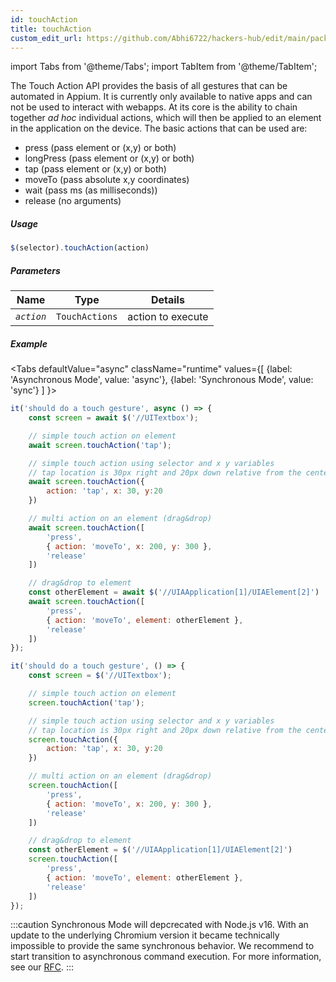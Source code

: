 ```yaml
---
id: touchAction
title: touchAction
custom_edit_url: https://github.com/Abhi6722/hackers-hub/edit/main/packages/webdriverio/src/commands/element/touchAction.ts
---
```


import Tabs from '@theme/Tabs';
import TabItem from '@theme/TabItem';

The Touch Action API provides the basis of all gestures that can be automated in Appium.
It is currently only available to native apps and can not be used to interact with webapps.
At its core is the ability to chain together _ad hoc_ individual actions, which will then be
applied to an element in the application on the device. The basic actions that can be used are:

- press (pass element or (x,y) or both)
- longPress (pass element or (x,y) or both)
- tap (pass element or (x,y) or both)
- moveTo (pass absolute x,y coordinates)
- wait (pass ms (as milliseconds))
- release (no arguments)

##### Usage

```js
$(selector).touchAction(action)
```

##### Parameters

| Name | Type | Details |
| ---- | ---- | ------- |
| <code><var>action</var></code> | <code>TouchActions</code> | action to execute |

##### Example
<Tabs
defaultValue="async"
className="runtime"
values={[
{label: 'Asynchronous Mode', value: 'async'},
{label: 'Synchronous Mode', value: 'sync'}
]
}>
<TabItem value="async">

```js title="touchAction.js"
it('should do a touch gesture', async () => {
    const screen = await $('//UITextbox');

    // simple touch action on element
    await screen.touchAction('tap');

    // simple touch action using selector and x y variables
    // tap location is 30px right and 20px down relative from the center of the element
    await screen.touchAction({
        action: 'tap', x: 30, y:20
    })

    // multi action on an element (drag&drop)
    await screen.touchAction([
        'press',
        { action: 'moveTo', x: 200, y: 300 },
        'release'
    ])

    // drag&drop to element
    const otherElement = await $('//UIAApplication[1]/UIAElement[2]')
    await screen.touchAction([
        'press',
        { action: 'moveTo', element: otherElement },
        'release'
    ])
});
```

</TabItem>
<TabItem value="sync">

```js title="touchAction.js"
it('should do a touch gesture', () => {
    const screen = $('//UITextbox');

    // simple touch action on element
    screen.touchAction('tap');

    // simple touch action using selector and x y variables
    // tap location is 30px right and 20px down relative from the center of the element
    screen.touchAction({
        action: 'tap', x: 30, y:20
    })

    // multi action on an element (drag&drop)
    screen.touchAction([
        'press',
        { action: 'moveTo', x: 200, y: 300 },
        'release'
    ])

    // drag&drop to element
    const otherElement = $('//UIAApplication[1]/UIAElement[2]')
    screen.touchAction([
        'press',
        { action: 'moveTo', element: otherElement },
        'release'
    ])
});
```

:::caution
Synchronous Mode will depcrecated with Node.js v16. With an update to the
underlying Chromium version it became technically impossible to provide the
same synchronous behavior. We recommend to start transition to asynchronous
command execution. For more information, see our <a href="https://github.com/webdriverio/webdriverio/discussions/6702">RFC</a>.
:::
</TabItem>
</Tabs>

